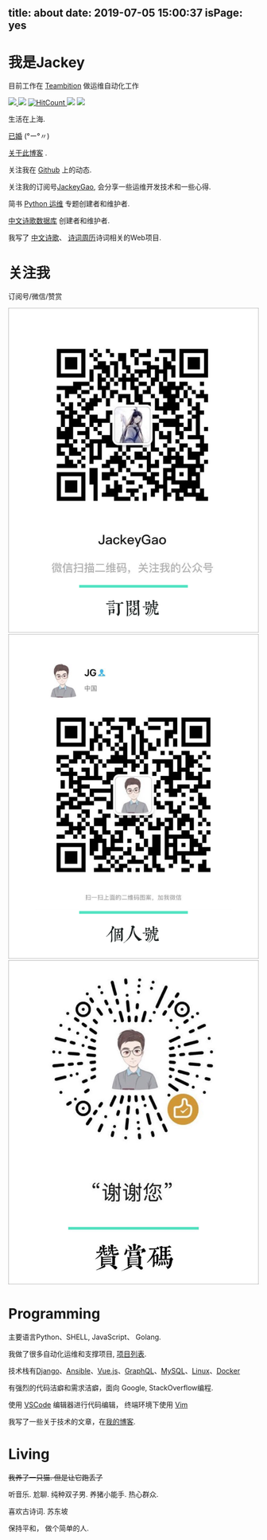 title: about
date: 2019-07-05 15:00:37
isPage: yes
---

# 我是Jackey

目前工作在 [Teambition] 做运维自动化工作


<a class="nostyle" href="https://1x.engineer" rel="noopener noreferrer" target="_blank">
<img class="shields" src="https://img.shields.io/github/stars/cutenode/1x.engineer.svg?color=green&label=1x%20Engineers&logo=image%2Fpng%3Bbase64%2CiVBORw0KGgoAAAANSUhEUgAAADAAAAAwCAYAAABXAvmHAAADAElEQVRoQ%2B1YPZMNQRQ9RyYiUCVkI0J%2BASUi4xfYzYjsVsmXX2BFZFauigyJ4hcQEtkNVQmoEjvqqh7VM6%2B%2FZ%2BapqXodvtdz%2B56%2B59zT3cTCBxeePzYA%2FncFNxUoqYCkEwC2AbwjeVTyTemctVRA0iUAH11SxwBekLxfmmRq3roA3AHwxEvkLcnrSwJwCOC2l%2FBDkg%2BWBOAzgAtewjdIvlkEAElnAHwDYEK28RvAWZLflwLAuP7aS%2FYLyYtTJG8xZhexJOP6vpfwc5LWUicZ6wDwHsAVL9u7JJ9Okv2YCki6SfJVKhFnYL8AnPTmXSb5yf%2BuJFZsnaYKSHoEYBfAIcmdWPCBgdk0E64J2IT8d0h65lz6gORebWWqAEg6DeAlgKveQjskrc%2BvDElJA5NkWjAA3TC63SL5oxRIMQC3m5b8%2BUHwn%2FZbaFFJUQNzm2HnolODePabgejRbBSF3E4ZbawC%2FrBzjWkhuJikpIG5TTEdnRvEtQrsxSrrz81WwOP7cBM%2BuOSD5S41MFcJA%2BF3qm6trC6iACJ87wI%2FJmkijg5JVQYm6QDAvUDApC6CADJ83y0pbYuBOaoakGJdrACwnuw6QxXfhzsnqcnAMrqwjtfznhCAr4FOk%2BR7IHk7uGUNLMa%2FhC6OSG4lRSzJ2tiwK1T15xIDy%2Bgn5Df2yTHJXhuPUcj6dzEPAxVovoFl9LedpZAlM7Y%2Fpwwss%2FPmzFV%2Bk2ujTf05Z2AhEK1%2BU2JkVf251MA6EGP9JgvAUcpKW9SfawxsCr8pAlCgi63uMFdqYG7nrWWP8ptiAA6ELTbURe84XWNggeN0ld9YTlUAPN52uujdb0tvYL6IvY6VPV%2BFxN8EwFVj5UrZamBrv1ImjgDNBpbyh9R%2FzRWI9PLZnhBjIKYGMNsT4uwAag2slTLD7yarQI2BTZV8cxuN8H%2FWJ8R1UKjpBja2GlNSyMzNrqPdZWjlCXFsspMaWcIL7MZ0zT07%2FntCnCP5STUwV4K5uJNRKLfQXP9vAMy1s6VxF1%2BBPxWSokDSvlDHAAAAAElFTkSuQmCC&style=for-the-badge&link=https://1x.engineer&link=https://github.com/cutenode/1x.engineer/stargazers">
</a>
<img  src="https://hits.dwyl.io/jackeygao/about.svg">
<a href="# rel="nofollow">
    <img class="shields" alt="HitCount" height="28px" src="http://hits.dwyl.io/jackeygao/about.svg" style="max-width:100%;">
  </a>
<img class="shields" src="https://img.shields.io/static/v1?label=Location&message=Shanghai&color=green&style=for-the-badge&logo=khan%20academy">
<a class="nostyle" href="https://github.com/jackeygao">
<img class="shields" src="https://img.shields.io/static/v1?label=Github&message=JG&color=green&style=for-the-badge&logo=github">
</a>

生活在上海. 

[已婚](https://ijg.io/r/words/2020-autumn.html) (°ー°〃)

[关于此博客] .

关注我在 [Github] 上的动态.

关注我的订阅号<a href="#关注我"/>JackeyGao</a>, 会分享一些运维开发技术和一些心得.

简书 [Python 运维][jianshu] 专题创建者和维护者.

[中文诗歌数据库][chinese-poetry] 创建者和维护者.

我写了 [中文诗歌][shici-store]、 [诗词周历][poetry-calendar]诗词相关的Web项目.

# 关注我

<div id="me">
  <p>订阅号/微信/赞赏</p>

  <div class="grid">
    <div class="item">
        <img class="scan" src="/static/images/dy.png">
    </div>
    <div class="item">
        <img class="scan" src="/static/images/wx.png">
    </div>
    <div id="donation" class="item zan">
        <img class="scan" src="/static/images/wechat.jpg">
    </div>
  </div>
</div>


# Programming

主要语言Python、SHELL, JavaScript、 Golang. 

我做了很多自动化运维和支撑项目, [项目列表](/r/words/my-projects.html).

技术栈有[Django]、[Ansible]、[Vue.js]、[GraphQL]、[MySQL]、[Linux]、[Docker]

有强烈的代码洁癖和需求洁癖，面向 Google, StackOverflow编程.

使用 [VSCode] 编辑器进行代码编辑， 终端环境下使用 [Vim]

我写了一些关于技术的文章，在[我的博客](/).

<h1 class="bigtitle">Living</h1>

<S>我养了一只猫.  但是让它跑丢了</S>

听音乐. 尬聊. 纯种双子男. 养猪小能手. 热心群众.

喜欢古诗词. 苏东坡

保持平和， 做个简单的人.



[Teambition]: https://teambition.com "简单、高效的项目协作工具"
[Github]: http://github.com/jackeygao "JackeyGao的 Github"
[jianshu]: http://www.jianshu.com/c/aa0b21cceb92 "简书《Python 运维》专题"
[chinese-poetry]: http://github.com/chinese-poetry "中文古典文集数据库"
[shici-store]: https://shici.store "中文诗歌"
[poetry-calendar]: https://shici.store "诗词周历"
[j2a]: https://jp2a.herokuapp.com "诗词周历"
[requestMeta]: https://request-meta.herokuapp.com "诗词周历"
[Vim]: http://www.vim.org/ "Vim 文本编辑器"
[VSCode]: https://code.visualstudio.com/ "Visual Studio Code"
[关于此博客]: /r/words/about_site.html "关于这个博客"
[Django]: https://www.djangoproject.com/ "Django"
[Ansible]: https://www.ansible.com/ "Ansible"
[Vue.js]: https://cn.vuejs.org "Vue.js"
[GraphQL]: https://graphql.org/ "GraphQL"
[MySQL]: https://www.mysql.com/cn/ "MySQL关系型数据库"
[小程序]: https://mp.weixin.qq.com/cgi-bin/wx "微信小程序"
[Linux]: https://www.linux.org/ "Linux 运维"
[Docker]: https://www.docker.com/ "容器编排"
